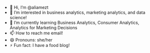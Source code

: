 - 👋 Hi, I’m @aliamezt
- 👀 I’m interested in business analytics, marketing analytics, and data science!
- 🌱 I’m currently learning Business Analytics, Consumer Analytics, Analytics for Marketing Decisions
- 📫 How to reach me email!
- 😄 Pronouns: she/her
- ⚡ Fun fact: I have a food blog!

<!---
aliamezt/aliamezt is a ✨ special ✨ repository because its `README.md` (this file) appears on your GitHub profile.
You can click the Preview link to take a look at your changes.
--->
